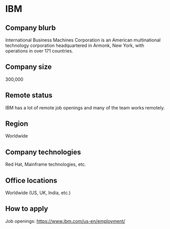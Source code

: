 # IBM

## Company blurb

International Business Machines Corporation is an American multinational technology corporation headquartered in Armonk, New York, with operations in over 171 countries.

## Company size

300,000

## Remote status

IBM has a lot of remote job openings and many of the team works remotely.

## Region

Worldwide

## Company technologies

Red Hat, Mainframe technologies, etc. 

## Office locations

Worldwide (US, UK, India, etc.)

## How to apply

Job openings: https://www.ibm.com/us-en/employment/
